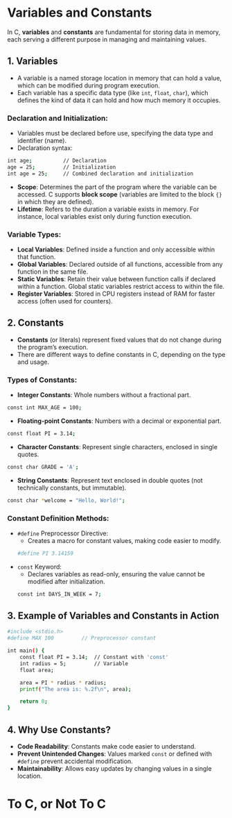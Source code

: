 # Variables and Constants

In C, **variables** and **constants** are fundamental for storing data in memory, each serving a different purpose in managing and maintaining values.

## 1. Variables

- A variable is a named storage location in memory that can hold a value, which can be modified during program execution.
- Each variable has a specific data type (like `int`, `float`, `char`), which defines the kind of data it can hold and how much memory it occupies.

### Declaration and Initialization:

- Variables must be declared before use, specifying the data type and identifier (name).
- Declaration syntax:
```bash
int age;          // Declaration
age = 25;         // Initialization
int age = 25;     // Combined declaration and initialization
```
- **Scope**: Determines the part of the program where the variable can be accessed. C supports **block scope** (variables are limited to the block `{}` in which they are defined).
- **Lifetime**: Refers to the duration a variable exists in memory. For instance, local variables exist only during function execution.

### Variable Types:

- **Local Variables**: Defined inside a function and only accessible within that function.
- **Global Variables**: Declared outside of all functions, accessible from any function in the same file.
- **Static Variables**: Retain their value between function calls if declared within a function. Global static variables restrict access to within the file.
- **Register Variables**: Stored in CPU registers instead of RAM for faster access (often used for counters).

## 2. Constants

- **Constants** (or literals) represent fixed values that do not change during the program’s execution.
- There are different ways to define constants in C, depending on the type and usage.

### Types of Constants:

- **Integer Constants**: Whole numbers without a fractional part.
```bash
const int MAX_AGE = 100;
```
- **Floating-point Constants**: Numbers with a decimal or exponential part.
```bash
const float PI = 3.14;
```
- **Character Constants**: Represent single characters, enclosed in single quotes.
```bash
const char GRADE = 'A';
```
- **String Constants**: Represent text enclosed in double quotes (not technically constants, but immutable).
```bash
const char *welcome = "Hello, World!";
```

### Constant Definition Methods:

- `#define` Preprocessor Directive:
	- Creates a macro for constant values, making code easier to modify.
   	```bash
    #define PI 3.14159
	```
- `const` Keyword:
  	- Declares variables as read-only, ensuring the value cannot be modified after initialization.
  	```bash
    const int DAYS_IN_WEEK = 7;
    ```

## 3. Example of Variables and Constants in Action

```bash
#include <stdio.h>
#define MAX 100         // Preprocessor constant

int main() {
    const float PI = 3.14;  // Constant with 'const'
    int radius = 5;         // Variable
    float area;

    area = PI * radius * radius;
    printf("The area is: %.2f\n", area);

    return 0;
}
```

## 4. Why Use Constants?

- **Code Readability**: Constants make code easier to understand.
- **Prevent Unintended Changes**: Values marked `const` or defined with `#define` prevent accidental modification.
- **Maintainability**: Allows easy updates by changing values in a single location.

# To C, or Not To C
